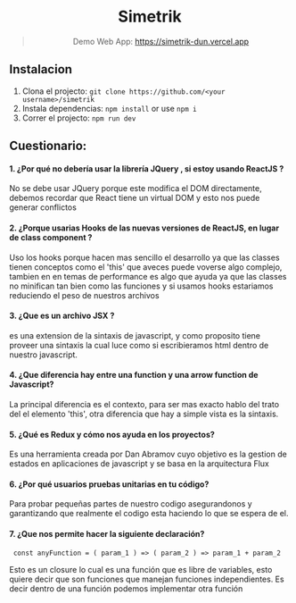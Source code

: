 <h1 align="center">
  <br>Simetrik<br>
</h1>
<p align="center"><p>


<div align="center">

> Demo Web App: https://simetrik-dun.vercel.app   
</div>


## Instalacion

1. Clona el projecto: `git clone https://github.com/<your username>/simetrik`
2. Instala dependencias: `npm install` or use `npm i`
3. Correr el projecto: `npm run dev`



## Cuestionario:


#### 1. ¿Por qué no debería usar la librería JQuery , si estoy usando ReactJS ?

 No se debe usar JQuery porque este modifica el DOM directamente, debemos recordar que React tiene un virtual DOM
 y esto nos puede generar conflictos

#### 2. ¿Porque usarias Hooks de las nuevas versiones de ReactJS, en lugar de class component ?

Uso los hooks porque hacen mas sencillo el desarrollo ya que las classes  tienen conceptos como el 'this'
que aveces puede voverse algo complejo, tambien en en temas de performance es algo que ayuda ya que las classes no minifican tan bien como las funciones y si usamos hooks estariamos reduciendo el peso de nuestros archivos 

#### 3. ¿Que es un archivo JSX ?

es una extension de la sintaxis de javascript, y como proposito tiene proveer una sintaxis 
la cual luce como si escribieramos html dentro de nuestro javascript.

#### 4. ¿Que diferencia hay entre una function y una arrow function de Javascript?

La principal diferencia es el contexto, para ser mas exacto hablo del trato del el elemento 'this',
otra diferencia que hay a simple vista es la sintaxis.

#### 5. ¿Qué es Redux y cómo nos ayuda en los proyectos?

Es una herramienta creada por Dan Abramov cuyo objetivo es la gestion de estados en aplicaciones de 
javascript y se basa en la arquitectura Flux

#### 6. ¿Por qué usuarios pruebas unitarias en tu código?

Para probar pequeñas partes de nuestro codigo asegurandonos y garantizando que realmente el codigo esta haciendo lo que se espera de el.

#### 7. ¿Que nos permite hacer la siguiente declaración?
 ```
  const anyFunction = ( param_1 ) => ( param_2 ) => param_1 + param_2
  ```

  Esto es un closure lo cual es una función que es libre de variables, esto quiere decir que son funciones que manejan funciones independientes. Es decir dentro de una función podemos implementar otra función